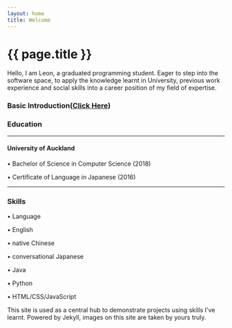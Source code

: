 ```yaml
---
layout: home
title: Welcome
---
```


# {{ page.title }}

Hello, I am Leon, a graduated programming student. Eager to step into the software space, to apply the knowledge learnt in University, previous work experience and social skills into a career position of my field of expertise.

### Basic Introduction([Click Here][cv])
### Education
---
#### University of Auckland

•	Bachelor of Science in Computer Science (2018)

•	Certificate of Language in Japanese (2016)

---
### Skills

•	Language

  • English

  • native Chinese

  • conversational Japanese

•	Java

•	Python

•	HTML/CSS/JavaScript

This site is used as a central hub to demonstrate projects using skills I've learnt.
Powered by Jekyll, images on this site are taken by yours truly.

[cv]: https://github.com/clearlyjustmayo/Portfolio/blob/gh-pages/images/cv.pdf
